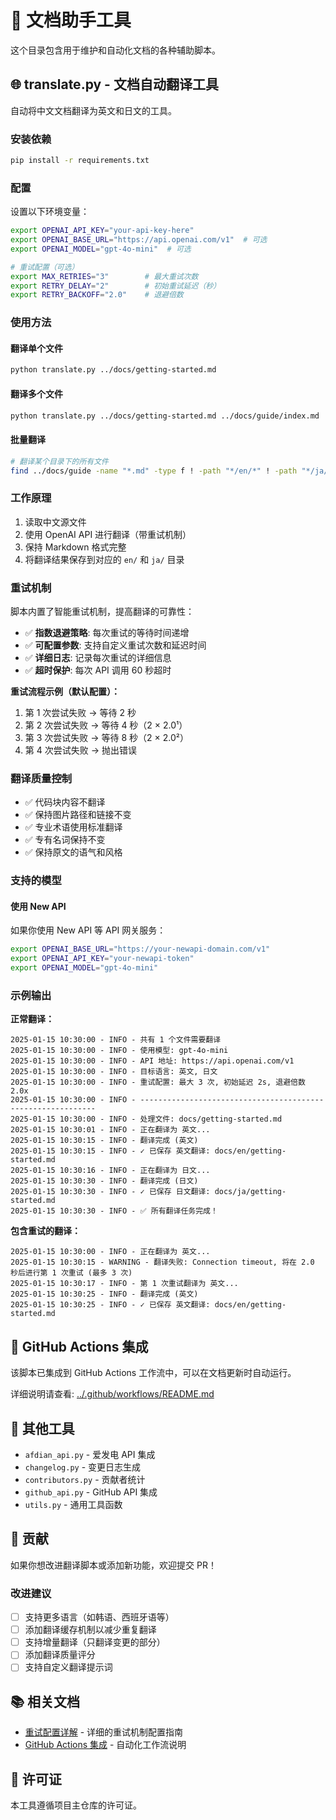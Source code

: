 # 📝 文档助手工具

这个目录包含用于维护和自动化文档的各种辅助脚本。

## 🌐 translate.py - 文档自动翻译工具

自动将中文文档翻译为英文和日文的工具。

### 安装依赖

```bash
pip install -r requirements.txt
```

### 配置

设置以下环境变量：

```bash
export OPENAI_API_KEY="your-api-key-here"
export OPENAI_BASE_URL="https://api.openai.com/v1"  # 可选
export OPENAI_MODEL="gpt-4o-mini"  # 可选

# 重试配置（可选）
export MAX_RETRIES="3"        # 最大重试次数
export RETRY_DELAY="2"        # 初始重试延迟（秒）
export RETRY_BACKOFF="2.0"    # 退避倍数
```

### 使用方法

#### 翻译单个文件

```bash
python translate.py ../docs/getting-started.md
```

#### 翻译多个文件

```bash
python translate.py ../docs/getting-started.md ../docs/guide/index.md
```

#### 批量翻译

```bash
# 翻译某个目录下的所有文件
find ../docs/guide -name "*.md" -type f ! -path "*/en/*" ! -path "*/ja/*" | xargs python translate.py
```

### 工作原理

1. 读取中文源文件
2. 使用 OpenAI API 进行翻译（带重试机制）
3. 保持 Markdown 格式完整
4. 将翻译结果保存到对应的 `en/` 和 `ja/` 目录

### 重试机制

脚本内置了智能重试机制，提高翻译的可靠性：

- ✅ **指数退避策略**: 每次重试的等待时间递增
- ✅ **可配置参数**: 支持自定义重试次数和延迟时间
- ✅ **详细日志**: 记录每次重试的详细信息
- ✅ **超时保护**: 每次 API 调用 60 秒超时

**重试流程示例（默认配置）：**
1. 第 1 次尝试失败 → 等待 2 秒
2. 第 2 次尝试失败 → 等待 4 秒（2 × 2.0¹）
3. 第 3 次尝试失败 → 等待 8 秒（2 × 2.0²）
4. 第 4 次尝试失败 → 抛出错误

### 翻译质量控制

- ✅ 代码块内容不翻译
- ✅ 保持图片路径和链接不变
- ✅ 专业术语使用标准翻译
- ✅ 专有名词保持不变
- ✅ 保持原文的语气和风格

### 支持的模型

#### 使用 New API

如果你使用 New API 等 API 网关服务：

```bash
export OPENAI_BASE_URL="https://your-newapi-domain.com/v1"
export OPENAI_API_KEY="your-newapi-token"
export OPENAI_MODEL="gpt-4o-mini"
```

### 示例输出

**正常翻译：**
```
2025-01-15 10:30:00 - INFO - 共有 1 个文件需要翻译
2025-01-15 10:30:00 - INFO - 使用模型: gpt-4o-mini
2025-01-15 10:30:00 - INFO - API 地址: https://api.openai.com/v1
2025-01-15 10:30:00 - INFO - 目标语言: 英文, 日文
2025-01-15 10:30:00 - INFO - 重试配置: 最大 3 次, 初始延迟 2s, 退避倍数 2.0x
2025-01-15 10:30:00 - INFO - ------------------------------------------------------------
2025-01-15 10:30:00 - INFO - 处理文件: docs/getting-started.md
2025-01-15 10:30:01 - INFO - 正在翻译为 英文...
2025-01-15 10:30:15 - INFO - 翻译完成 (英文)
2025-01-15 10:30:15 - INFO - ✓ 已保存 英文翻译: docs/en/getting-started.md
2025-01-15 10:30:16 - INFO - 正在翻译为 日文...
2025-01-15 10:30:30 - INFO - 翻译完成 (日文)
2025-01-15 10:30:30 - INFO - ✓ 已保存 日文翻译: docs/ja/getting-started.md
2025-01-15 10:30:30 - INFO - ✅ 所有翻译任务完成！
```

**包含重试的翻译：**
```
2025-01-15 10:30:00 - INFO - 正在翻译为 英文...
2025-01-15 10:30:15 - WARNING - 翻译失败: Connection timeout, 将在 2.0 秒后进行第 1 次重试 (最多 3 次)
2025-01-15 10:30:17 - INFO - 第 1 次重试翻译为 英文...
2025-01-15 10:30:25 - INFO - 翻译完成 (英文)
2025-01-15 10:30:25 - INFO - ✓ 已保存 英文翻译: docs/en/getting-started.md
```

## 🤖 GitHub Actions 集成

该脚本已集成到 GitHub Actions 工作流中，可以在文档更新时自动运行。

详细说明请查看: [../.github/workflows/README.md](../.github/workflows/README.md)

## 🔧 其他工具

- `afdian_api.py` - 爱发电 API 集成
- `changelog.py` - 变更日志生成
- `contributors.py` - 贡献者统计
- `github_api.py` - GitHub API 集成
- `utils.py` - 通用工具函数

## 📝 贡献

如果你想改进翻译脚本或添加新功能，欢迎提交 PR！

### 改进建议

- [ ] 支持更多语言（如韩语、西班牙语等）
- [ ] 添加翻译缓存机制以减少重复翻译
- [ ] 支持增量翻译（只翻译变更的部分）
- [ ] 添加翻译质量评分
- [ ] 支持自定义翻译提示词

## 📚 相关文档

- [重试配置详解](RETRY_CONFIG.md) - 详细的重试机制配置指南
- [GitHub Actions 集成](../.github/workflows/README.md) - 自动化工作流说明

## 📄 许可证

本工具遵循项目主仓库的许可证。


